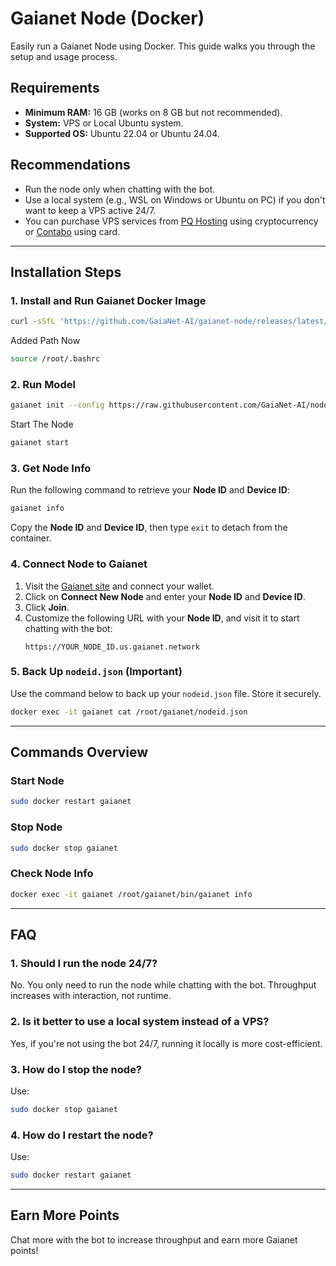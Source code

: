 # Gaianet Node (Docker)

Easily run a Gaianet Node using Docker. This guide walks you through the setup and usage process. 

## Requirements
- **Minimum RAM:** 16 GB (works on 8 GB but not recommended).
- **System:** VPS or Local Ubuntu system.
- **Supported OS:** Ubuntu 22.04 or Ubuntu 24.04.

## Recommendations
- Run the node only when chatting with the bot.
- Use a local system (e.g., WSL on Windows or Ubuntu on PC) if you don't want to keep a VPS active 24/7.
- You can purchase VPS services from [PQ Hosting](https://pq.hosting/) using cryptocurrency or [Contabo](https://contabo.com/en/) using card.

---

## Installation Steps

### 1. Install and Run Gaianet Docker Image

```bash
curl -sSfL 'https://github.com/GaiaNet-AI/gaianet-node/releases/latest/download/install.sh' | bash

```
Added Path Now

```bash
source /root/.bashrc
```

### 2. Run Model

```bash
gaianet init --config https://raw.githubusercontent.com/GaiaNet-AI/node-configs/main/qwen2-0.5b-instruct/config.json
```

Start The Node 

```bash
gaianet start
```

### 3. Get Node Info
Run the following command to retrieve your **Node ID** and **Device ID**:

```bash
gaianet info
```

Copy the **Node ID** and **Device ID**, then type `exit` to detach from the container.

### 4. Connect Node to Gaianet
1. Visit the [Gaianet site](https://www.gaianet.ai/setting/nodes) and connect your wallet.
2. Click on **Connect New Node** and enter your **Node ID** and **Device ID**.
3. Click **Join**.
4. Customize the following URL with your **Node ID**, and visit it to start chatting with the bot:
   ```
   https://YOUR_NODE_ID.us.gaianet.network
   ```

### 5. Back Up `nodeid.json` (Important)
Use the command below to back up your `nodeid.json` file. Store it securely.

```bash
docker exec -it gaianet cat /root/gaianet/nodeid.json
```

---

## Commands Overview

### Start Node
```bash
sudo docker restart gaianet
```

### Stop Node
```bash
sudo docker stop gaianet
```

### Check Node Info
```bash
docker exec -it gaianet /root/gaianet/bin/gaianet info
```

---

## FAQ

### 1. Should I run the node 24/7?
No. You only need to run the node while chatting with the bot. Throughput increases with interaction, not runtime.

### 2. Is it better to use a local system instead of a VPS?
Yes, if you're not using the bot 24/7, running it locally is more cost-efficient.

### 3. How do I stop the node?
Use:
```bash
sudo docker stop gaianet
```

### 4. How do I restart the node?
Use:
```bash
sudo docker restart gaianet
```

---

## Earn More Points
Chat more with the bot to increase throughput and earn more Gaianet points!

